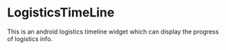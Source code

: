 # LogisticsTimeLine
This is an android logistics timeline  widget which can display the progress of logistics info.
